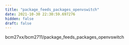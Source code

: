 ```yaml
---
title: "package_feeds_packages_openvswitch"
date: 2021-10-30 22:30:59.697276
hidden: false
draft: false
---
```


bcm27xx/bcm2711/package_feeds_packages_openvswitch

